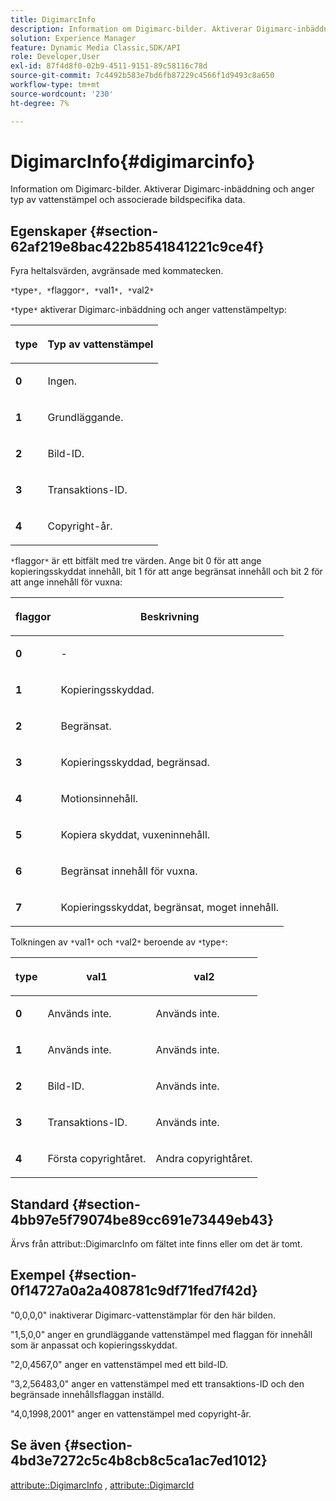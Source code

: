 ```yaml
---
title: DigimarcInfo
description: Information om Digimarc-bilder. Aktiverar Digimarc-inbäddning och anger typ av vattenstämpel och associerade bildspecifika data.
solution: Experience Manager
feature: Dynamic Media Classic,SDK/API
role: Developer,User
exl-id: 87f4d8f0-02b9-4511-9151-89c58116c78d
source-git-commit: 7c4492b583e7bd6fb87229c4566f1d9493c8a650
workflow-type: tm+mt
source-wordcount: '230'
ht-degree: 7%

---
```


# DigimarcInfo{#digimarcinfo}

Information om Digimarc-bilder. Aktiverar Digimarc-inbäddning och anger typ av vattenstämpel och associerade bildspecifika data.

## Egenskaper {#section-62af219e8bac422b8541841221c9ce4f}

Fyra heltalsvärden, avgränsade med kommatecken.

`*`type`*, *`flaggor`*, *`val1`*, *`val2`*`

`*`type`*` aktiverar Digimarc-inbäddning och anger vattenstämpeltyp:

<table id="table_3648951F14D94C5BAD097CFB783F1EE7"> 
 <thead> 
  <tr> 
   <th class="entry"> <p><span class="codeph"> <span class="varname"> type</span> </span> </p> </th> 
   <th class="entry"> <p><b>Typ av vattenstämpel</b> </p> </th> 
  </tr> 
 </thead>
 <tbody> 
  <tr> 
   <td> <p><b>0</b> </p> </td> 
   <td> <p>Ingen. </p> </td> 
  </tr> 
  <tr> 
   <td> <p><b>1</b> </p> </td> 
   <td> <p>Grundläggande. </p> </td> 
  </tr> 
  <tr> 
   <td> <p><b>2</b> </p> </td> 
   <td> <p>Bild-ID. </p> </td> 
  </tr> 
  <tr> 
   <td> <p><b>3</b> </p> </td> 
   <td> <p>Transaktions-ID. </p> </td> 
  </tr> 
  <tr> 
   <td> <p><b>4</b> </p> </td> 
   <td> <p>Copyright-år. </p> </td> 
  </tr> 
 </tbody> 
</table>

`*`flaggor`*` är ett bitfält med tre värden. Ange bit 0 för att ange kopieringsskyddat innehåll, bit 1 för att ange begränsat innehåll och bit 2 för att ange innehåll för vuxna:

<table id="table_00F218515FBE484F9D05CBAF14F9D045"> 
 <thead> 
  <tr> 
   <th class="entry"> <p><span class="codeph"> <span class="varname"> flaggor</span> </span> </p> </th> 
   <th class="entry"> <p><b>Beskrivning</b> </p> </th> 
  </tr> 
 </thead>
 <tbody> 
  <tr> 
   <td> <p><b>0</b> </p> </td> 
   <td> <p>- </p> </td> 
  </tr> 
  <tr> 
   <td> <p><b>1</b> </p> </td> 
   <td> <p>Kopieringsskyddad. </p> </td> 
  </tr> 
  <tr> 
   <td> <p><b>2</b> </p> </td> 
   <td> <p>Begränsat. </p> </td> 
  </tr> 
  <tr> 
   <td> <p><b>3</b> </p> </td> 
   <td> <p>Kopieringsskyddad, begränsad. </p> </td> 
  </tr> 
  <tr> 
   <td> <p><b>4</b> </p> </td> 
   <td> <p>Motionsinnehåll. </p> </td> 
  </tr> 
  <tr> 
   <td> <p><b>5</b> </p> </td> 
   <td> <p>Kopiera skyddat, vuxeninnehåll. </p> </td> 
  </tr> 
  <tr> 
   <td> <p><b>6</b> </p> </td> 
   <td> <p>Begränsat innehåll för vuxna. </p> </td> 
  </tr> 
  <tr> 
   <td> <p><b>7</b> </p> </td> 
   <td> <p>Kopieringsskyddat, begränsat, moget innehåll. </p> </td> 
  </tr> 
 </tbody> 
</table>

Tolkningen av `*`val1`*` och `*`val2`*` beroende av `*`type`*`:

<table id="table_6B29F76BC1974C12AB7124BF84B29EC2"> 
 <thead> 
  <tr> 
   <th class="entry"> <p><span class="codeph"> <span class="varname"> type</span> </span> </p> </th> 
   <th class="entry"> <p><span class="codeph"> <span class="varname"> val1 </span> </span> </p> </th> 
   <th class="entry"> <p><span class="codeph"> <span class="varname"> val2 </span> </span> </p> </th> 
  </tr> 
 </thead>
 <tbody> 
  <tr> 
   <td> <p><b>0</b> </p> </td> 
   <td> <p>Används inte. </p> </td> 
   <td> <p>Används inte. </p> </td> 
  </tr> 
  <tr> 
   <td> <p><b>1</b> </p> </td> 
   <td> <p>Används inte. </p> </td> 
   <td> <p>Används inte. </p> </td> 
  </tr> 
  <tr> 
   <td> <p><b>2</b> </p> </td> 
   <td> <p>Bild-ID. </p> </td> 
   <td> <p>Används inte. </p> </td> 
  </tr> 
  <tr> 
   <td> <p><b>3</b> </p> </td> 
   <td> <p>Transaktions-ID. </p> </td> 
   <td> <p>Används inte. </p> </td> 
  </tr> 
  <tr> 
   <td> <p><b>4</b> </p> </td> 
   <td> <p>Första copyrightåret. </p> </td> 
   <td> <p>Andra copyrightåret. </p> </td> 
  </tr> 
 </tbody> 
</table>

## Standard {#section-4bb97e5f79074be89cc691e73449eb43}

Ärvs från attribut::DigimarcInfo om fältet inte finns eller om det är tomt.

## Exempel {#section-0f14727a0a2a408781c9df71fed7f42d}

&quot;0,0,0,0&quot; inaktiverar Digimarc-vattenstämplar för den här bilden.

&quot;1,5,0,0&quot; anger en grundläggande vattenstämpel med flaggan för innehåll som är anpassat och kopieringsskyddat.

&quot;2,0,4567,0&quot; anger en vattenstämpel med ett bild-ID.

&quot;3,2,56483,0&quot; anger en vattenstämpel med ett transaktions-ID och den begränsade innehållsflaggan inställd.

&quot;4,0,1998,2001&quot; anger en vattenstämpel med copyright-år.

## Se även {#section-4bd3e7272c5c4b8cb8c5ca1ac7ed1012}

[attribute::DigimarcInfo](../../../../../../is-api/image-catalog/image-serving-api-ref/c-image-catalog-reference/c-attributes-reference/r-digimarcinfo.md#reference-de88636cb9b4435a94e3d0a80f072667) , [attribute::DigimarcId](../../../../../../is-api/image-catalog/image-serving-api-ref/c-image-catalog-reference/c-attributes-reference/r-digimarcid.md#reference-33e3eca7f1874510904e5c8645cecd68)
